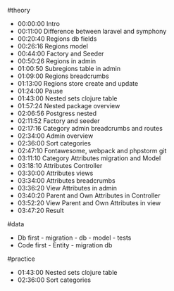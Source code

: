 #theory
- 00:00:00 Intro
- 00:11:00 Difference between laravel and symphony
- 00:20:40 Regions db fields
- 00:26:16 Regions model
- 00:44:00 Factory and Seeder 
- 00:50:26 Regions in admin
- 01:00:50 Subregions table in admin 
- 01:09:00 Regions breadcrumbs
- 01:13:00 Regions store create and update
- 01:24:00 Pause 
- 01:43:00 Nested sets clojure table 
- 01:57:24 Nested package overview 
- 02:06:56 Postgress nested
- 02:11:52 Factory and seeder 
- 02:17:16 Category admin breadcrumbs and routes
- 02:34:00 Admin overview
- 02:36:00 Sort categories
- 02:47:10 Fontawesome, webpack and phpstorm git
- 03:11:10 Category Attributes migration and Model
- 03:18:10 Attributes Controller
- 03:30:00 Attributes views
- 03:34:00 Attributes breadcrumbs
- 03:36:20 View Attributes in admin
- 03:40:20 Parent and Own Attributes in Controller
- 03:52:20 View Parent and Own Attributes in view
- 03:47:20 Result

#data
- Db first - migration - db - model - tests
- Code first - Entity - migration db

#practice
- 01:43:00 Nested sets clojure table 
- 02:36:00 Sort categories
